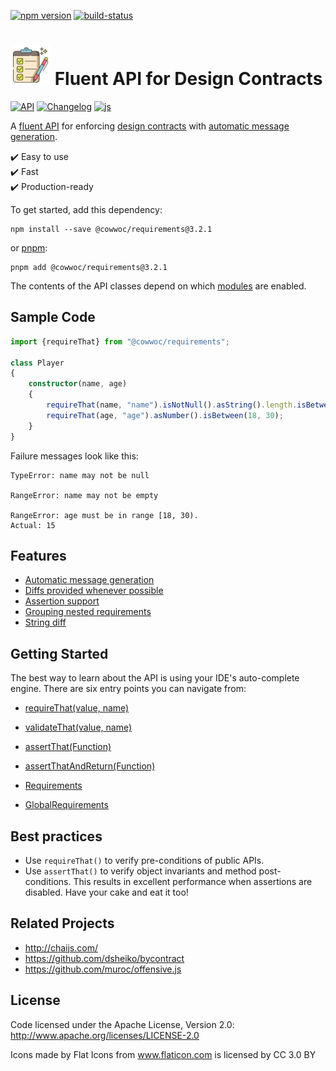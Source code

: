 [![npm version](https://badge.fury.io/js/%40cowwoc%2Frequirements.svg)](https://badge.fury.io/js/%40cowwoc%2Frequirements)
[![build-status](https://github.com/cowwoc/requirements.js/workflows/Build/badge.svg)](https://github.com/cowwoc/requirements.js/actions?query=workflow%3ABuild)

# <img src="https://raw.githubusercontent.com/cowwoc/requirements.js/release-3.2.1/wiki/checklist.svg?sanitize=true" width=64 height=64 alt="checklist"> Fluent API for Design Contracts

[![API](https://img.shields.io/badge/api_docs-5B45D5.svg)](https://cowwoc.github.io/requirements.js/3.2.1/docs/api/)
[![Changelog](https://img.shields.io/badge/changelog-A345D5.svg)](wiki/Changelog.md)
[![js](https://img.shields.io/badge/other%20languages-java-457FD5.svg)](../../../requirements.java)

A [fluent API](https://en.wikipedia.org/wiki/Fluent_interface) for enforcing
[design contracts](https://en.wikipedia.org/wiki/Design_by_contract) with [automatic message generation](#usage).

✔️ Easy to use  
✔️ Fast  
✔️ Production-ready

To get started, add this dependency:

```shell
npm install --save @cowwoc/requirements@3.2.1
```

or [pnpm](https://pnpm.io/):

```shell
pnpm add @cowwoc/requirements@3.2.1
```

The contents of the API classes depend on which [modules](wiki/Supported_Libraries.md) are enabled.

## Sample Code

```typescript
import {requireThat} from "@cowwoc/requirements";

class Player
{
	constructor(name, age)
	{
		requireThat(name, "name").isNotNull().asString().length.isBetween(1, 30);
		requireThat(age, "age").asNumber().isBetween(18, 30);
	}
}
```

Failure messages look like this:

```text
TypeError: name may not be null

RangeError: name may not be empty

RangeError: age must be in range [18, 30).
Actual: 15
```

## Features

* [Automatic message generation](wiki/Features.md#automatic-message-generation)
* [Diffs provided whenever possible](wiki/Features.md#diffs-provided-whenever-possible)
* [Assertion support](wiki/Features.md#assertion-support)
* [Grouping nested requirements](wiki/Features.md#grouping-nested-requirements)
* [String diff](wiki/Features.md#string-diff)

## Getting Started

The best way to learn about the API is using your IDE's auto-complete engine.
There are six entry points you can navigate from:

* [requireThat(value, name)](https://cowwoc.github.io/requirements.js/3.2.1/docs/api/module-DefaultRequirements.html#~requireThat)
* [validateThat(value, name)](https://cowwoc.github.io/requirements.js/3.2.1/docs/api/module-DefaultRequirements.html#~validateThat)
* [assertThat(Function)](https://cowwoc.github.io/requirements.js/3.2.1/docs/api/module-DefaultRequirements.html#~assertThat)
* [assertThatAndReturn(Function)](https://cowwoc.github.io/requirements.js/3.2.1/docs/api/module-DefaultRequirements.html#~assertThatAndReturn)

* [Requirements](https://cowwoc.github.io/requirements.js/3.2.1/docs/api/module-Requirements-Requirements.html)
* [GlobalRequirements](https://cowwoc.github.io/requirements.js/3.2.1/docs/api/module-GlobalRequirements-GlobalRequirements.html)

## Best practices

* Use `requireThat()` to verify pre-conditions of public APIs.
* Use `assertThat()` to verify object invariants and method post-conditions.
  This results in excellent performance when assertions are disabled.
  Have your cake and eat it too!

## Related Projects

* http://chaijs.com/
* https://github.com/dsheiko/bycontract
* https://github.com/muroc/offensive.js

## License

Code licensed under the Apache License, Version 2.0: http://www.apache.org/licenses/LICENSE-2.0

Icons made by Flat Icons from www.flaticon.com is licensed by CC 3.0 BY